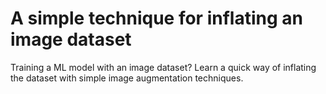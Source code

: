 # A simple technique for inflating an image dataset

Training a ML model with an image dataset? Learn a quick way of inflating the dataset with simple image augmentation techniques. 
